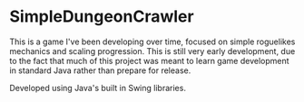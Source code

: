 # SimpleDungeonCrawler

This is a game I've been developing over time, focused on simple roguelikes mechanics and scaling progression. This is still very early development, due to the fact that much of this project was meant to learn game development in standard Java rather than prepare for release.

Developed using Java's built in Swing libraries.
